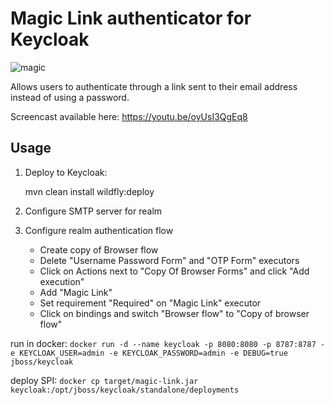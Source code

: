 # Magic Link authenticator for Keycloak

![magic](https://media.giphy.com/media/12NUbkX6p4xOO4/giphy.gif)

Allows users to authenticate through a link sent to their email address instead of using a password.

Screencast available here: https://youtu.be/oyUsI3QgEq8

## Usage

1. Deploy to Keycloak:

    mvn clean install wildfly:deploy

2. Configure SMTP server for realm

3. Configure realm authentication flow

   * Create copy of Browser flow
   * Delete "Username Password Form" and "OTP Form" executors
   * Click on Actions next to "Copy Of Browser Forms" and click "Add execution"
   * Add "Magic Link"
   * Set requirement "Required" on "Magic Link" executor
   * Click on bindings and switch "Browser flow" to "Copy of browser flow" 



run in docker:
`docker run -d --name keycloak -p 8080:8080 -p 8787:8787 -e KEYCLOAK_USER=admin -e KEYCLOAK_PASSWORD=admin -e DEBUG=true jboss/keycloak`

deploy SPI:
`docker cp target/magic-link.jar keycloak:/opt/jboss/keycloak/standalone/deployments`


